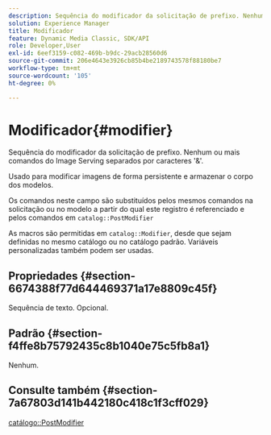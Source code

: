 ```yaml
---
description: Sequência do modificador da solicitação de prefixo. Nenhum ou mais comandos do Image Serving separados por caracteres '&'.
solution: Experience Manager
title: Modificador
feature: Dynamic Media Classic, SDK/API
role: Developer,User
exl-id: 6eef3159-c082-469b-b9dc-29acb28560d6
source-git-commit: 206e4643e3926cb85b4be2189743578f88180be7
workflow-type: tm+mt
source-wordcount: '105'
ht-degree: 0%

---
```


# Modificador{#modifier}

Sequência do modificador da solicitação de prefixo. Nenhum ou mais comandos do Image Serving separados por caracteres &#39;&amp;&#39;.

Usado para modificar imagens de forma persistente e armazenar o corpo dos modelos.

Os comandos neste campo são substituídos pelos mesmos comandos na solicitação ou no modelo a partir do qual este registro é referenciado e pelos comandos em `catalog::PostModifier`

As macros são permitidas em `catalog::Modifier`, desde que sejam definidas no mesmo catálogo ou no catálogo padrão. Variáveis personalizadas também podem ser usadas.

## Propriedades {#section-6674388f77d644469371a17e8809c45f}

Sequência de texto. Opcional.

## Padrão {#section-f4ffe8b75792435c8b1040e75c5fb8a1}

Nenhum.

## Consulte também {#section-7a67803d141b442180c418c1f3cff029}

[catálogo::PostModifier](../../../../../../is-api/image-catalog/image-serving-api-ref/c-image-catalog-reference/c-image-svg-data-reference/c-image-data-reference/r-postmodifier-cat.md#reference-4bc3738a812b4e7c8a180e27bfbd770b)

